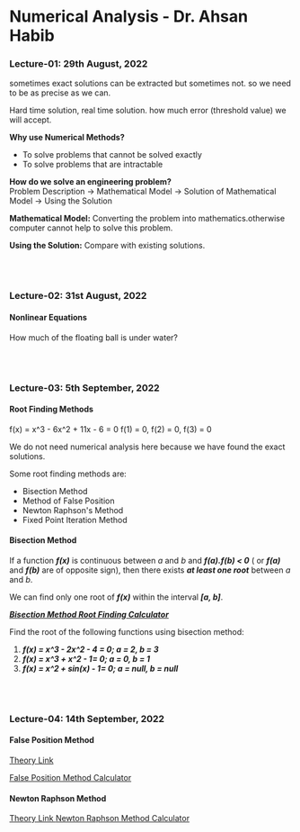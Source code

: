 # Numerical Analysis - Dr. Ahsan Habib

### Lecture-01:    29th August, 2022

sometimes exact solutions can be extracted but sometimes not.
so we need to be as precise as we can.

Hard time solution, real time solution.
how much error (threshold value) we will accept.

**Why use Numerical Methods?**
- To solve problems that cannot be solved exactly
- To solve problems that are intractable

**How do we solve an engineering problem?** <br>
Problem Description -> Mathematical Model -> Solution of Mathematical Model -> Using the Solution

**Mathematical Model:** Converting the problem into mathematics.otherwise computer cannot help to solve this problem.

**Using the Solution:** Compare with existing solutions.

<br>
<br>


### Lecture-02:    31st August, 2022

#### Nonlinear Equations
How much of the floating ball is under water?

<br>
<br>

### Lecture-03:    5th September, 2022

#### Root Finding Methods

f(x) = x^3 - 6x^2 + 11x - 6 = 0
f(1) = 0, f(2) = 0, f(3) = 0

We do not need numerical analysis here because we have found the exact solutions.

Some root finding methods are:
* Bisection Method
* Method of False Position
* Newton Raphson's Method
* Fixed Point Iteration Method

#### Bisection Method
If a function ***f(x)*** is continuous between *a* and *b* and ***f(a).f(b) < 0*** ( or ***f(a)*** and ***f(b)*** are of opposite sign), then there exists ***at least one root*** between _a_ and _b_.

We can find only one root of ***f(x)*** within the interval ***[a, b]***.

<a href = "https://atozmath.com/CONM/Bisection.aspx"> ***Bisection Method Root Finding Calculator*** </a>

Find the root of the following functions using bisection method:
1. ***f(x) = x^3 - 2x^2 - 4 = 0; a = 2, b = 3***
2. ***f(x) = x^3 + x^2 - 1= 0; a = 0, b = 1***
3. ***f(x) = x^2 + sin(x) - 1= 0; a = null, b = null***

<br>
<br>

### Lecture-04:    14th September, 2022

#### False Position Method

<a href = "https://byjus.com/maths/false-position-method/#:~:text=The%20false%20position%20method%20is,the%20roots%20of%20the%20equation."> Theory Link </a>

<a href = "https://atozmath.com/CONM/Bisection.aspx?q=fp"> False Position Method Calculator </a>

#### Newton Raphson Method

<a href = "https://byjus.com/maths/newton-raphson-method/"> Theory Link </a>
<a href = "https://atozmath.com/CONM/Bisection.aspx?q=nr"> Newton Raphson Method Calculator </a>















